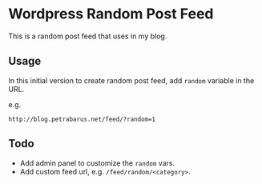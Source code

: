 Wordpress Random Post Feed
===========================

This is a random post feed that uses in my blog.

## Usage

In this initial version to create random post feed, add `random` variable in the URL.

e.g.
```
http://blog.petrabarus.net/feed/?random=1
```

## Todo

- Add admin panel to customize the `random` vars.
- Add custom feed url, e.g. `/feed/random/<category>`.
